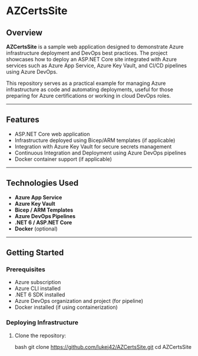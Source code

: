 # AZCertsSite

## Overview
**AZCertsSite** is a sample web application designed to demonstrate Azure infrastructure deployment and DevOps best practices. The project showcases how to deploy an ASP.NET Core site integrated with Azure services such as Azure App Service, Azure Key Vault, and CI/CD pipelines using Azure DevOps.

This repository serves as a practical example for managing Azure infrastructure as code and automating deployments, useful for those preparing for Azure certifications or working in cloud DevOps roles.

---

## Features
- ASP.NET Core web application
- Infrastructure deployed using Bicep/ARM templates (if applicable)
- Integration with Azure Key Vault for secure secrets management
- Continuous Integration and Deployment using Azure DevOps pipelines
- Docker container support (if applicable)

---

## Technologies Used
- **Azure App Service**
- **Azure Key Vault**
- **Bicep / ARM Templates**
- **Azure DevOps Pipelines**
- **.NET 6 / ASP.NET Core**
- **Docker** (optional)

---

## Getting Started

### Prerequisites
- Azure subscription
- Azure CLI installed
- .NET 6 SDK installed
- Azure DevOps organization and project (for pipeline)
- Docker installed (if using containerization)

### Deploying Infrastructure
1. Clone the repository:

   bash
   git clone https://github.com/lukej42/AZCertsSite.git
   cd AZCertsSite
